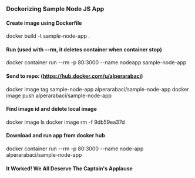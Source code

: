 ### Dockerizing Sample Node JS App
#### Create image using Dockerfile
docker build -t sample-node-app  .
#### Run (used with --rm, it deletes container when container stop)
docker container run --rm -p 80:3000 --name nodeapp sample-node-app
#### Send to repo: (https://hub.docker.com/u/alperarabaci)
docker image tag sample-node-app  alperarabaci/sample-node-app
docker image push alperarabaci/sample-node-app
#### Find image id and delete local image
docker image ls
docker image rm -f 9db59ea37d
#### Download and run app from docker hub
docker container run --rm -p 80:3000 --name node-app alperarabaci/sample-node-app
#### It Worked! We All Deserve The Captain's Applause